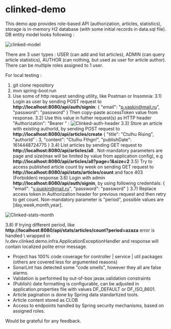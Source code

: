 # clinked-demo

This demo app provides role-based API (authorization, articles, statistics), storage is in-memory H2 database (with some initial records in data.sql file). 
DB entity model looks following :

![clinked-model](https://user-images.githubusercontent.com/16892576/109687845-52386e80-7b8c-11eb-8ea3-7f883f642dcb.png)

There are 3 user types : USER (can add and list articles), ADMIN (can query article statistics), AUTHOR (can nothing, but used as user for article author). There can be multiple roles assigned to 1 user.

For local testing :
1) git clone repository
2) mvn spring-boot:run
3) Use some of http request sending utility, like Postman or Insomnia:
3.1) Login as user by sending POST request to **http://localhost:8080/api/auth/signin**:
{
	"email": "p.vaskin@mail.ru",
	"password": "password"
}
Then copy-paste accessToken value from response.
3.2) Use this value in futher request(s) as HTTP header "Authorization": "Bearer <insert accessToken here>" :
![Clinked-auth-header](https://user-images.githubusercontent.com/16892576/109690418-ff13eb00-7b8e-11eb-91a2-c284d718fa9e.png)
3.3) Store an article with existing authorId, by sending POST request to **http://localhost:8080/api/articles/create**
{
	"title": "Ctulhu Rising",
	"authorId" : 3,
	"content": "Ctulhu Fthgn!",
	"publishDate": 1614448724775
} 
3.4) List articles by sending GET request to **http://localhost:8080/api/articles/all** . Not-mandatory parameters are page and size(max will be limited by value from application config), e.g **http://localhost:8080/api/articles/all?page=1&size=2**
3.5) Try to access published article count by week on sending GET request to **http://localhost:8080/api/stats/articles/count** and face 403 (Forbidden) response
3.6) Login with admin **http://localhost:8080/api/auth/signin**, by using following credentials:
{
	"email": "v.pupkin@mail.ru",
	"password": "password"
}
3.7) Replace access token in Authorization header for previous request and then retry to get count. Non-mandatory parameter is "period", possible values are [day,week,month,year]. 

![Clinked-stats-month](https://user-images.githubusercontent.com/16892576/109692538-53b86580-7b91-11eb-934d-33d42eaedba2.png)

3.8) If trying different period, like **http://localhost:8080/api/stats/articles/count?period=azaza** error is handled \ wrapped in lv.dev.clinked.demo.infra.ApplicationExceptionHandler and response will contain localized polite error message.

- Project has 100% code coverage for controller | service | util packages (others are covered less for argumented reasons)
- SonarLint has detected some "code smells", however they all are false alarms.
- Validation is performed by out-of-box javax.validation constraints
- (Publish) date formatting is configurable, can be adjusted in application.properties file with values DF_DEFAULT or DF_ISO_8601.
- Article pagination is done by Spring data standartized tools.
- Article content stored as CLOB
- Access to endpoints handled by Spring security mechanisms, based on assigned roles.

Would be grateful for any feedback.
